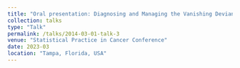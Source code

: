 ```yaml
---
title: "Oral presentation: Diagnosing and Managing the Vanishing Deviance in High-dimensional Penalized Cox Regression"
collection: talks
type: "Talk"
permalink: /talks/2014-03-01-talk-3
venue: "Statistical Practice in Cancer Conference"
date: 2023-03
location: "Tampa, Florida, USA"
---
```



